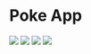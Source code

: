 # Poke App

<img src="https://github.com/kainaalmeida/pokeapp/blob/master/Screenshots/splash.png" heigth/>
<img src="https://github.com/kainaalmeida/pokeapp/blob/master/Screenshots/pokemons.png"/>
<img src="https://github.com/kainaalmeida/pokeapp/blob/master/Screenshots/popup.png"/>
<img src="https://github.com/kainaalmeida/pokeapp/blob/master/Screenshots/galeria.png"/>
